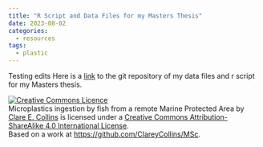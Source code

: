 ```yaml
---
title: "R Script and Data Files for my Masters Thesis"
date: 2023-08-02
categories:
  - resources
tags:
  - plastic
---
```


Testing edits
Here is a <a href="https://github.com/ClareyCollins/MSc">link</a> to the git repository of my data files and r script for my Masters thesis.



<a rel="license" href="http://creativecommons.org/licenses/by-sa/4.0/"><img alt="Creative Commons Licence" style="border-width:0" src="https://i.creativecommons.org/l/by-sa/4.0/88x31.png" /></a><br /><span xmlns:dct="http://purl.org/dc/terms/" property="dct:title">Microplastics ingestion by fish from a remote Marine Protected Area</span> by <a xmlns:cc="http://creativecommons.org/ns#" href="https://clareycollins.github.io/posts/" property="cc:attributionName" rel="cc:attributionURL">Clare E. Collins</a> is licensed under a <a rel="license" href="http://creativecommons.org/licenses/by-sa/4.0/">Creative Commons Attribution-ShareAlike 4.0 International License</a>.<br />Based on a work at <a xmlns:dct="http://purl.org/dc/terms/" href="https://github.com/ClareyCollins/MSc" rel="dct:source">https://github.com/ClareyCollins/MSc</a>.

